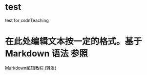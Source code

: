 # test
test for csdnTeaching
# 在此处编辑文本按一定的格式。基于 Markdown 语法 参照
[Markdown编辑教程 (转发)](http://www.jianshu.com/p/q81RER)
